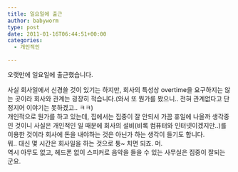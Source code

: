 ```yaml
---
title: 일요일에 출근
author: babyworm
type: post
date: 2011-01-16T06:44:51+00:00
categories:
  - 개인적인

---
```

오랫만에 일요일에 출근했습니다. 

<div>
  사실 회사일에서 신경쓸 것이 있기는 하지만, 회사의 특성상 overtime을 요구하지는 않는 곳이라 회사와 관계는 굉장히 적습니다.(와서 또 뭔가를 봤으니.. 전혀 관계없다고 단정지어 이야기는 못하겠고.. ㅋㅋ)
</div>

<div>
</div>

<div>
  개인적으로 뭔가를 하고 있는데, 집에서는 집중이 잘 안되서 가끔 휴일에 나올까 생각중인 것이니 사실은 개인적인 일 때문에 회사의 설비(비록 컴퓨터와 인터넷이겠지만..)를 이용한 것이라 회사에 돈을 내야하는 것은 아닌가 하는 생각이 들기도 합니다.
</div>

<div>
  뭐.. 대신 몇 시간은 회사일을 하는 것으로 퉁~ 치면 되죠. 머.
</div>

<div>
</div>

<div>
  역시 아무도 없고, 헤드폰 없이 스피커로 음악을 들을 수 있는 사무실은 집중이 잘되는 군요.
</div>